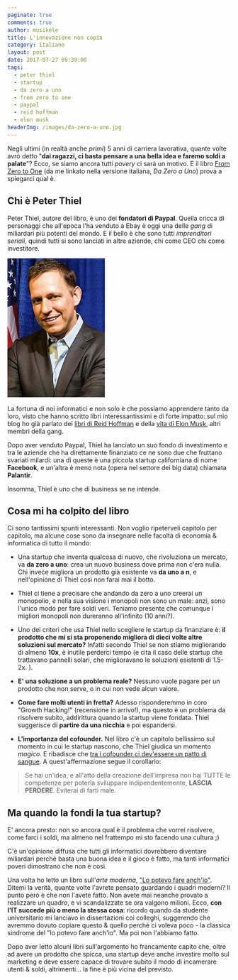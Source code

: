 ```yaml
---
paginate: true
comments: true
author: musikele
title: L'innovazione non copia
category: Italiano
layout: post
date: 2017-07-27 09:39:00
tags:
  - peter thiel
  - startup
  - da zero a uno
  - from zero to one
  - paypal
  - reid hoffman
  - elon musk
headerImg: /images/da-zero-a-uno.jpg
---
```



Negli ultimi (in realtà anche *primi*) 5 anni di carriera lavorativa, quante volte avrò detto "**dai ragazzi, ci basta pensare a una bella idea e faremo soldi a palate**"? Ecco, se siamo ancora tutti *povery* ci sarà un motivo. E il libro [From Zero to One](https://www.amazon.it/segreti-startup-ovvero-costruisce-futuro/dp/8817080462/ref=as_li_ss_tl?ie=UTF8&qid=1501144633&sr=8-1&keywords=da+zero+a+uno&linkCode=ll1&tag=ilblodimicnas-21&linkId=7e1eada6bd03b1ae3cd088013adf3372) (da me linkato nella versione italiana, *Da Zero a Uno*) prova a spiegarci qual è.

## Chi è Peter Thiel

Peter Thiel, autore del libro, è uno dei **fondatori di Paypal**. Quella cricca di personaggi che all'epoca l'ha venduto a Ebay è oggi una delle *gang* di miliardari più potenti del mondo. E il bello è che sono tutti *imprenditori seriali*, quindi tutti si sono lanciati in altre aziende, chi come CEO chi come investitore.

![Peter Thiel](/images/Peter_Thiel_flag.jpeg.jpeg)

La fortuna di noi informatici e non solo è che possiamo apprendere tanto da loro, visto che hanno scritto libri interessantissimi e di forte impatto: sul mio blog ho già parlato dei [libri di Reid Hoffman](https://michelenasti.com/2015/11/i-tre-pilastri-per-migliorare-la-propria-carriera/) e della [vita di Elon Musk](https://michelenasti.com/2017/06/29/caspiterina-quanto-e-complicato-essere-elon-musk.html), altri membri della gang.

Dopo aver venduto Paypal, Thiel ha lanciato un suo fondo di investimento e tra le aziende che ha direttamente finanziato ce ne sono due che fruttano svariati milardi: una di queste è una piccola startup californiana di nome **Facebook**, e un'altra è meno nota (opera nel settore dei big data) chiamata **Palantir**.

Insomma, Thiel è uno che di business se ne intende.

## Cosa mi ha colpito del libro

Ci sono tantissimi spunti interessanti. Non voglio ripeterveli capitolo per capitolo, ma alcune cose sono da insegnare nelle facoltà di economia & informatica di tutto il mondo:

* Una startup che inventa qualcosa di nuovo, che rivoluziona un mercato, va **da zero a uno**: crea un nuovo business dove prima non c'era nulla. Chi invece migliora un prodotto già esistente va **da uno a n**, e nell'opinione di Thiel così non farai mai il botto.

* Thiel ci tiene a precisare che andando da zero a uno creerai un monopolio, e nella sua visione i monopoli non sono un male: anzi, sono l'unico modo per fare soldi veri. Teniamo presente che comunque i migliori monopoli non dureranno all'infinito (10 anni?).

* Uno dei criteri che usa Thiel nello scegliere le startup da finanziare è: **il prodotto che mi si sta proponendo migliora di dieci volte altre soluzioni sul mercato?** Infatti secondo Thiel se non stiamo migliorando di almeno **10x**, è inutile perderci tempo (e cita il caso delle startup che trattavano pannelli solari, che miglioravano le soluzioni esistenti di 1.5-2x. ).

* **E' una soluzione a un problema reale?** Nessuno vuole pagare per un prodotto che non serve, o in cui non vede alcun valore.

* **Come fare molti utenti in fretta?** Adesso risponderemmo in coro "Growth Hacking!" (recensione in arrivo!), ma questo è un problema da risolvere subito, addirittura quando la startup viene fondata. Thiel suggerisce di **partire da una nicchia** e poi espandersi.

* **L'importanza del cofounder.** Nel libro c'è un capitolo bellissimo sul momento in cui le startup nascono, che Thiel giudica un momento *magico*. E ribadisce che [tra i cofounder ci dev'essere un patto di sangue](https://michelenasti.com/2017/06/09/we-waglio-vuoi-venire-a-lavorare-nella-mia-startup.html). A quest'affermazione segue il corollario:

> Se hai un'idea, e all'atto della creazione dell'impresa non hai TUTTE le competenze per poterla sviluppare indipendentemente, **LASCIA PERDERE**. Eviterai di farti male.

## Ma quando la fondi la tua startup?

E' ancora presto: non so ancora qual è il problema che vorrei risolvere, come farci i soldi, ma almeno nel frattempo mi sto facendo una cultura ;)

C'è un'opinione diffusa che tutti gli informatici dovrebbero diventare miliardari perchè basta una buona idea e il gioco è fatto, ma tanti informatici poveri dimostrano che non è così.

Una volta ho letto un libro sull'*arte moderna*, ["Lo potevo fare anch'io"](https://www.amazon.it/potevo-anchio-Perch%C3%A9-contemporanea-davvero/dp/8804585579/ref=as_li_ss_tl?ie=UTF8&linkCode=ll1&tag=ilblodimicnas-21&linkId=87fce620f2dee7dd9857097b25f37a86). Ditemi la verità, quante volte l'avrete pensato guardando i quadri moderni? Il punto però è che non l'avete fatto. Non avete mai neanche provato a realizzare un quadro, e vi scandalizzate se ora valgono milioni. Ecco, **con l'IT succede più o meno la stessa cosa**: ricordo quando da studente universitario mi lanciavo in dissertazioni coi colleghi, suggerendo che avremmo dovuto copiare questo & quello perchè ci voleva poco - la classica sindrome del "lo potevo fare anch'io". Ma poi non l'abbiamo fatto.

Dopo aver letto alcuni libri sull'argomento ho francamente capito che, oltre ad avere un prodotto che spicca, una startup deve anche investire molto sul marketing e deve essere capace di trovare subito il modo di incamerare utenti & soldi, altrimenti... la fine è più vicina del previsto.
